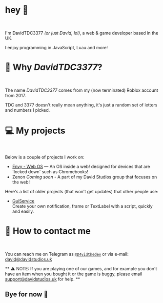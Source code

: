 
  
 <a id="hello-there"> 
 <h1>hey 👋</h1>
 <br> 
  
 I'm DavidTDC3377 <i>(or just David, lol)</I>, a web & game developer based in the UK. 
   
 I enjoy programming in JavaScript, Luau and more! 
 
 <a id="why-rblx"> 
 <h1> 🤔 Why <i>DavidTDC3377</i>?</h1>
 <br> 
  
 The name *DavidTDC3377* comes from my (now terminated) Roblox account from 2017. 

TDC and 3377 doesn't really mean anything, it's just a random set of letters and numbers I picked.
  
  
 <a id="my-projects"> 
<h1> 💻 My projects </h1>
 <br> 
  
 Below is a couple of projects I work on: 
  
 * [Envy - Web OS](https://github.com/envywebos/envywebos.github.io) — An OS inside a web! designed for devices that are 'locked down' such as Chromebooks!
 * Zenon *Coming soon* - A part of my David Studios group that focuses on the web!
  
 Here's a list of older projects (that won't get updates) that other people use: 
  
 * [GuiService](https://github.com/DavidStudios/GuiService)     
  Create your own notification, frame or TextLabel with a script, quickly and easily. 
  
 <a id="contact-me"> 
 <h1> 💬 How to contact me </h1>
 <br> 
  
 You can reach me on Telegram as [`@D4vidthedev`](https://t.me/D4vidthedev) or via e-mail: [david@davidstudios.uk](mailto:david@davidstudios.uk) 

** ⚠️ NOTE: If you are playing one of our games, and for example you don't have an item when you bought it or the game is buggy, please email [support@davidstudios.uk](mailto:support@davidstudios.uk) for help. **
  
## Bye for now 👋